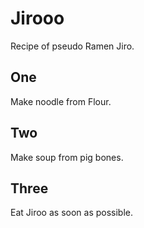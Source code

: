 # Jirooo
Recipe of pseudo Ramen Jiro.

## One
Make noodle from Flour.

## Two
Make soup from pig bones.

## Three
Eat Jiroo as soon as possible.
